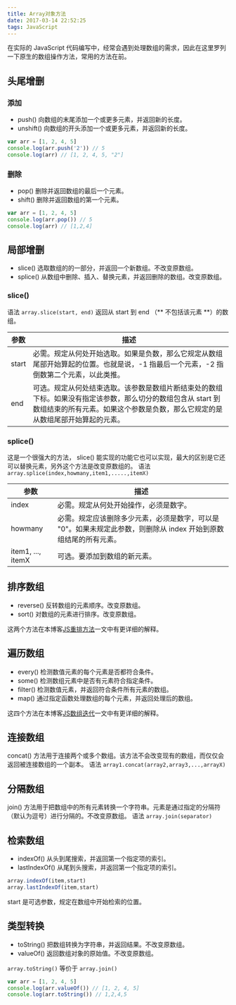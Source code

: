 ```yaml
---
title: Array对象方法
date: 2017-03-14 22:52:25
tags: JavaScript
---
```

在实际的 JavaScript 代码编写中，经常会遇到处理数组的需求，因此在这里罗列一下原生的数组操作方法，常用的方法在前。

## 头尾增删
### 添加
* push()     向数组的末尾添加一个或更多元素，并返回新的长度。
* unshift()  向数组的开头添加一个或更多元素，并返回新的长度。

```js
var arr = [1, 2, 4, 5]
console.log(arr.push('2')) // 5
console.log(arr) // [1, 2, 4, 5, "2"]
```

### 删除
* pop()      删除并返回数组的最后一个元素。
* shift()    删除并返回数组的第一个元素。

```js
var arr = [1, 2, 4, 5]
console.log(arr.pop()) // 5
console.log(arr) // [1,2,4]
```

## 局部增删
* slice()    选取数组的的一部分，并返回一个新数组。不改变原数组。
* splice()   从数组中删除、插入、替换元素，并返回删除的数组。改变原数组。

<!-- more -->
### slice()
语法 `array.slice(start, end)`
返回从 start 到 end （** 不包括该元素 **）的数组。

参数 | 描述
---- | ---------
start | 必需。规定从何处开始选取。如果是负数，那么它规定从数组尾部开始算起的位置。也就是说，-1 指最后一个元素，-2 指倒数第二个元素，以此类推。
end | 可选。规定从何处结束选取。该参数是数组片断结束处的数组下标。如果没有指定该参数，那么切分的数组包含从 start 到数组结束的所有元素。如果这个参数是负数，那么它规定的是从数组尾部开始算起的元素。

### splice()
这是一个很强大的方法， slice() 能实现的功能它也可以实现，最大的区别是它还可以替换元素，另外这个方法是改变原数组的。
语法 `array.splice(index,howmany,item1,.....,itemX)`

参数 | 描述 
---- | ----
index | 必需。规定从何处开始操作，必须是数字。
howmany | 必需。规定应该删除多少元素，必须是数字，可以是 "0"。如果未规定此参数，则删除从 index 开始到原数组结尾的所有元素。
item1, ..., itemX | 可选。要添加到数组的新元素。

## 排序数组
* reverse() 反转数组的元素顺序。改变原数组。
* sort() 	对数组的元素进行排序。改变原数组。

这两个方法在本博客[JS重排方法](https://hamger.github.io/2017/03/14/JS%E9%87%8D%E6%8E%92%E6%96%B9%E6%B3%95/)一文中有更详细的解释。

## 遍历数组
* every() 检测数值元素的每个元素是否都符合条件。
* some()  检测数组元素中是否有元素符合指定条件。
* filter() 	检测数值元素，并返回符合条件所有元素的数组。
* map()  通过指定函数处理数组的每个元素，并返回处理后的数组。

这四个方法在本博客[JS数组迭代](https://hamger.github.io/2017/03/01/JS%E6%95%B0%E7%BB%84%E8%BF%AD%E4%BB%A3/)一文中有更详细的解释。

## 连接数组
concat() 方法用于连接两个或多个数组。该方法不会改变现有的数组，而仅仅会返回被连接数组的一个副本。
语法 `array1.concat(array2,array3,...,arrayX)`

## 分隔数组
join() 方法用于把数组中的所有元素转换一个字符串。元素是通过指定的分隔符（默认为逗号）进行分隔的。不改变原数组。
语法 `array.join(separator)`  

## 检索数组
* indexOf() 从头到尾搜索，并返回第一个指定项的索引。
* lastIndexOf() 从尾到头搜索，并返回第一个指定项的索引。

```js
array.indexOf(item,start)
array.lastIndexOf(item,start)
```
start 是可选参数，规定在数组中开始检索的位置。

## 类型转换
* toString() 把数组转换为字符串，并返回结果。不改变原数组。
* valueOf() 返回数组对象的原始值。不改变原数组。

`array.toString()` 等价于 `array.join()`
```js
var arr = [1, 2, 4, 5]
console.log(arr.valueOf()) // [1, 2, 4, 5]
console.log(arr.toString()) // 1,2,4,5
```